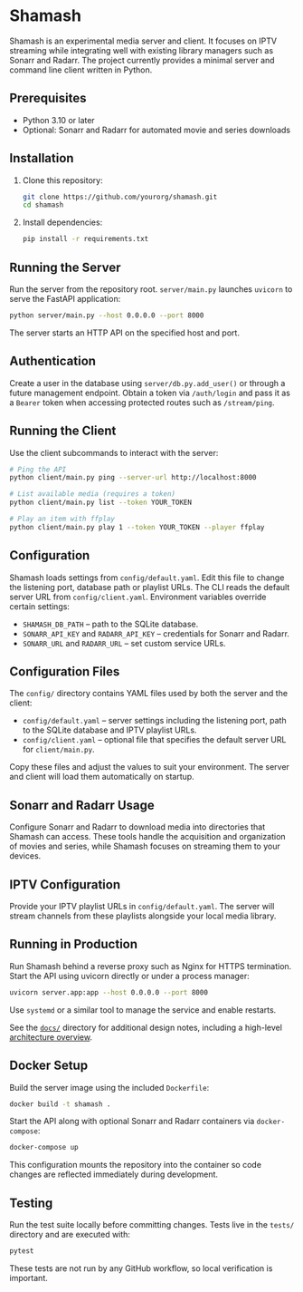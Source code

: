 # Shamash

Shamash is an experimental media server and client. It focuses on IPTV streaming while integrating well with existing library managers such as Sonarr and Radarr. The project currently provides a minimal server and command line client written in Python.

## Prerequisites

- Python 3.10 or later
- Optional: Sonarr and Radarr for automated movie and series downloads

## Installation

1. Clone this repository:
   ```bash
   git clone https://github.com/yourorg/shamash.git
   cd shamash
   ```
2. Install dependencies:
   ```bash
   pip install -r requirements.txt
   ```

## Running the Server

Run the server from the repository root. `server/main.py` launches `uvicorn` to
serve the FastAPI application:

```bash
python server/main.py --host 0.0.0.0 --port 8000
```

The server starts an HTTP API on the specified host and port.

## Authentication

Create a user in the database using `server/db.py.add_user()` or through a
future management endpoint. Obtain a token via `/auth/login` and pass it as a
`Bearer` token when accessing protected routes such as `/stream/ping`.

## Running the Client

Use the client subcommands to interact with the server:

```bash
# Ping the API
python client/main.py ping --server-url http://localhost:8000

# List available media (requires a token)
python client/main.py list --token YOUR_TOKEN

# Play an item with ffplay
python client/main.py play 1 --token YOUR_TOKEN --player ffplay
```

## Configuration

Shamash loads settings from `config/default.yaml`. Edit this file to change
the listening port, database path or playlist URLs. The CLI reads the default
server URL from `config/client.yaml`. Environment variables override certain
settings:

* `SHAMASH_DB_PATH` – path to the SQLite database.
* `SONARR_API_KEY` and `RADARR_API_KEY` – credentials for Sonarr and Radarr.
* `SONARR_URL` and `RADARR_URL` – set custom service URLs.

## Configuration Files

The `config/` directory contains YAML files used by both the server and the
client:

* `config/default.yaml` &ndash; server settings including the listening port,
  path to the SQLite database and IPTV playlist URLs.
* `config/client.yaml` &ndash; optional file that specifies the default server
  URL for `client/main.py`.

Copy these files and adjust the values to suit your environment. The server and
client will load them automatically on startup.

## Sonarr and Radarr Usage

Configure Sonarr and Radarr to download media into directories that Shamash can access. These tools handle the acquisition and organization of movies and series, while Shamash focuses on streaming them to your devices.

## IPTV Configuration

Provide your IPTV playlist URLs in `config/default.yaml`. The server will stream channels from these playlists alongside your local media library.

## Running in Production

Run Shamash behind a reverse proxy such as Nginx for HTTPS termination.
Start the API using uvicorn directly or under a process manager:

```bash
uvicorn server.app:app --host 0.0.0.0 --port 8000
```

Use `systemd` or a similar tool to manage the service and enable restarts.

See the [`docs/`](docs/README.md) directory for additional design notes,
including a high-level [architecture overview](docs/architecture.md).

## Docker Setup

Build the server image using the included `Dockerfile`:

```bash
docker build -t shamash .
```

Start the API along with optional Sonarr and Radarr containers via
`docker-compose`:

```bash
docker-compose up
```

This configuration mounts the repository into the container so code changes are
reflected immediately during development.

## Testing

Run the test suite locally before committing changes. Tests live in the
`tests/` directory and are executed with:

```bash
pytest
```

These tests are not run by any GitHub workflow, so local verification is
important.
